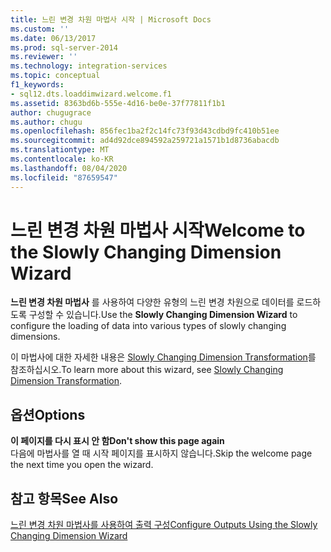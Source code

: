 ```yaml
---
title: 느린 변경 차원 마법사 시작 | Microsoft Docs
ms.custom: ''
ms.date: 06/13/2017
ms.prod: sql-server-2014
ms.reviewer: ''
ms.technology: integration-services
ms.topic: conceptual
f1_keywords:
- sql12.dts.loaddimwizard.welcome.f1
ms.assetid: 8363bd6b-555e-4d16-be0e-37f77811f1b1
author: chugugrace
ms.author: chugu
ms.openlocfilehash: 856fec1ba2f2c14fc73f93d43cdbd9fc410b51ee
ms.sourcegitcommit: ad4d92dce894592a259721a1571b1d8736abacdb
ms.translationtype: MT
ms.contentlocale: ko-KR
ms.lasthandoff: 08/04/2020
ms.locfileid: "87659547"
---
```

# <a name="welcome-to-the-slowly-changing-dimension-wizard"></a><span data-ttu-id="5afee-102">느린 변경 차원 마법사 시작</span><span class="sxs-lookup"><span data-stu-id="5afee-102">Welcome to the Slowly Changing Dimension Wizard</span></span>
  <span data-ttu-id="5afee-103">**느린 변경 차원 마법사** 를 사용하여 다양한 유형의 느린 변경 차원으로 데이터를 로드하도록 구성할 수 있습니다.</span><span class="sxs-lookup"><span data-stu-id="5afee-103">Use the **Slowly Changing Dimension Wizard** to configure the loading of data into various types of slowly changing dimensions.</span></span>  
  
 <span data-ttu-id="5afee-104">이 마법사에 대한 자세한 내용은 [Slowly Changing Dimension Transformation](slowly-changing-dimension-transformation.md)를 참조하십시오.</span><span class="sxs-lookup"><span data-stu-id="5afee-104">To learn more about this wizard, see [Slowly Changing Dimension Transformation](slowly-changing-dimension-transformation.md).</span></span>  
  
## <a name="options"></a><span data-ttu-id="5afee-105">옵션</span><span class="sxs-lookup"><span data-stu-id="5afee-105">Options</span></span>  
 <span data-ttu-id="5afee-106">**이 페이지를 다시 표시 안 함**</span><span class="sxs-lookup"><span data-stu-id="5afee-106">**Don't show this page again**</span></span>  
 <span data-ttu-id="5afee-107">다음에 마법사를 열 때 시작 페이지를 표시하지 않습니다.</span><span class="sxs-lookup"><span data-stu-id="5afee-107">Skip the welcome page the next time you open the wizard.</span></span>  
  
## <a name="see-also"></a><span data-ttu-id="5afee-108">참고 항목</span><span class="sxs-lookup"><span data-stu-id="5afee-108">See Also</span></span>  
 [<span data-ttu-id="5afee-109">느린 변경 차원 마법사를 사용하여 출력 구성</span><span class="sxs-lookup"><span data-stu-id="5afee-109">Configure Outputs Using the Slowly Changing Dimension Wizard</span></span>](configure-outputs-using-the-slowly-changing-dimension-wizard.md)  
  
  

